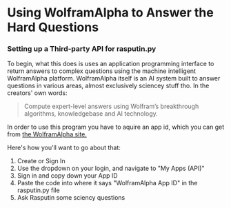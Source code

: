 # Using WolframAlpha to Answer the Hard Questions
### Setting up a Third-party API for rasputin.py

To begin, what this does is uses an application programming interface to return answers to complex questions using the machine intelligent WolframAlpha platform. 
WolframAlpha itself is an AI system built to answer questions in various areas, almost exclusively sciencey stuff tho. 
In the creators' own words:
> Compute expert-level answers using Wolfram’s breakthrough 
> algorithms, knowledgebase and AI technology.

In order to use this program you have to aquire an app id, which you can get from [the WolframAlpha site.](https://www.wolframalpha.com/)

Here's how you'll want to go about that:
1. Create or Sign In
2. Use the dropdown on your login, and navigate to "My Apps (API)"
3. Sign in and copy down your App ID
4. Paste the code into where it says "WolframAlpha App ID" in the rasputin.py file
5. Ask Rasputin some sciency questions
